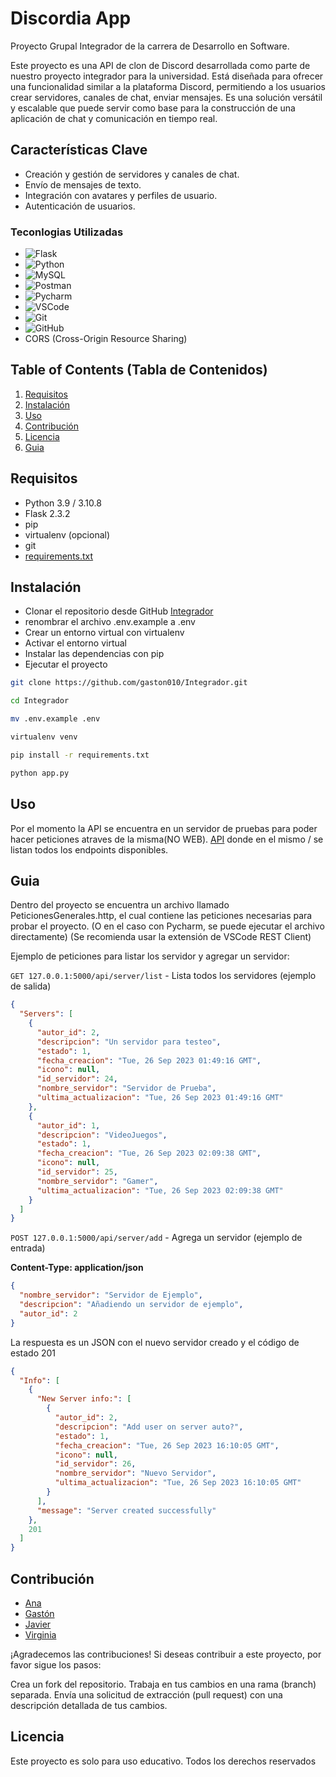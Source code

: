 # Discordia App

Proyecto Grupal Integrador de la carrera de Desarrollo en Software.

Este proyecto es una API de clon de Discord desarrollada como parte de nuestro proyecto integrador para la universidad.
Está diseñada para ofrecer una funcionalidad similar a la plataforma Discord, permitiendo a los usuarios crear
servidores, canales de chat, enviar mensajes. Es una solución versátil y escalable que
puede servir como base para la construcción de una aplicación de chat y comunicación en tiempo real.



## Características Clave
- Creación y gestión de servidores y canales de chat.
- Envío de mensajes de texto.
- Integración con avatares y perfiles de usuario.
- Autenticación de usuarios.


### Teconlogias Utilizadas

- ![Flask](https://img.shields.io/badge/Flask-Framework-red?style=for-the-badge&logo=flask)
- ![Python](https://img.shields.io/badge/Python-Programming_Language-blue?style=for-the-badge&logo=python)
- ![MySQL](https://img.shields.io/badge/MySQL-Database-blue)
- ![Postman](https://img.shields.io/badge/Postman-API-orange?style=for-the-badge&logo=postman)
- ![Pycharm](https://img.shields.io/badge/Pycharm-IDE-blue?style=for-the-badge&logo=pycharm)
- ![VSCode](https://img.shields.io/badge/VSCode-IDE-blue?style=for-the-badge&logo=visual-studio-code)
- ![Git](https://img.shields.io/badge/Git-SCM-blue?style=for-the-badge&logo=git)
- ![GitHub](https://img.shields.io/badge/GitHub-SCM-blue?style=for-the-badge&logo=github)
- CORS (Cross-Origin Resource Sharing)

## Table of Contents (Tabla de Contenidos)

1. [Requisitos](#requisitos)
2. [Instalación](#instalación)
3. [Uso](#uso)
4. [Contribución](#contribución)
5. [Licencia](#licencia)
6. [Guia](#guia)

## Requisitos

- Python 3.9 / 3.10.8
- Flask 2.3.2
- pip
- virtualenv (opcional)
- git
- [requirements.txt](requirements.txt)

## Instalación

- Clonar el repositorio desde GitHub [Integrador](https://github.com/gaston010/Integrador)
- renombrar el archivo .env.example a .env
- Crear un entorno virtual con virtualenv
- Activar el entorno virtual
- Instalar las dependencias con pip
- Ejecutar el proyecto

```bash
git clone https://github.com/gaston010/Integrador.git
```

```bash
cd Integrador
```

```bash
mv .env.example .env
```

```bash
virtualenv venv
```

```bash
pip install -r requirements.txt
```

```bash
python app.py
```

## Uso


Por el momento la API se encuentra en un servidor de pruebas para poder hacer peticiones atraves de la misma(NO WEB).
[API](https://api-2-svwb.onrender.com) donde en el mismo / se listan todos los endpoints disponibles.

## Guia
Dentro del proyecto se encuentra un archivo llamado PeticionesGenerales.http,
el cual contiene las peticiones necesarias para probar el proyecto.
(O en el caso con Pycharm, se puede ejecutar el archivo directamente)
(Se recomienda usar la extensión de VSCode REST Client)

Ejemplo de peticiones para listar los servidor y agregar un servidor:

`GET 127.0.0.1:5000/api/server/list` - Lista todos los servidores (ejemplo de salida)

```JSON
{
  "Servers": [
    {
      "autor_id": 2,
      "descripcion": "Un servidor para testeo",
      "estado": 1,
      "fecha_creacion": "Tue, 26 Sep 2023 01:49:16 GMT",
      "icono": null,
      "id_servidor": 24,
      "nombre_servidor": "Servidor de Prueba",
      "ultima_actualizacion": "Tue, 26 Sep 2023 01:49:16 GMT"
    },
    {
      "autor_id": 1,
      "descripcion": "VideoJuegos",
      "estado": 1,
      "fecha_creacion": "Tue, 26 Sep 2023 02:09:38 GMT",
      "icono": null,
      "id_servidor": 25,
      "nombre_servidor": "Gamer",
      "ultima_actualizacion": "Tue, 26 Sep 2023 02:09:38 GMT"
    }
  ]
}
```

`POST 127.0.0.1:5000/api/server/add` - Agrega un servidor (ejemplo de entrada)

**Content-Type: application/json**

```JSON
{
  "nombre_servidor": "Servidor de Ejemplo",
  "descripcion": "Añadiendo un servidor de ejemplo",
  "autor_id": 2
}
```

La respuesta es un JSON con el nuevo servidor creado y el código de estado 201

```JSON
{
  "Info": [
    {
      "New Server info:": [
        {
          "autor_id": 2,
          "descripcion": "Add user on server auto?",
          "estado": 1,
          "fecha_creacion": "Tue, 26 Sep 2023 16:10:05 GMT",
          "icono": null,
          "id_servidor": 26,
          "nombre_servidor": "Nuevo Servidor",
          "ultima_actualizacion": "Tue, 26 Sep 2023 16:10:05 GMT"
        }
      ],
      "message": "Server created successfully"
    },
    201
  ]
}
```

## Contribución

- [Ana](https://github.com/AnitaGomez2183)
- [Gastón](https://github.com/gaston010)
- [Javier](https://github.com/FSALVA157)
- [Virginia](https://github.com/virginia1612)


¡Agradecemos las contribuciones! Si deseas contribuir a este proyecto, por favor sigue los pasos:

Crea un fork del repositorio.
Trabaja en tus cambios en una rama (branch) separada.
Envía una solicitud de extracción (pull request) con una descripción detallada de tus cambios.


## Licencia

Este proyecto es solo para uso educativo. Todos los derechos reservados
